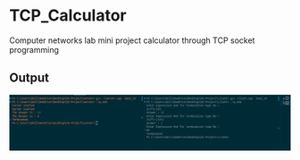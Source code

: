 # TCP_Calculator

Computer networks lab mini project calculator through TCP socket programming

## Output
![image](output.jpg)